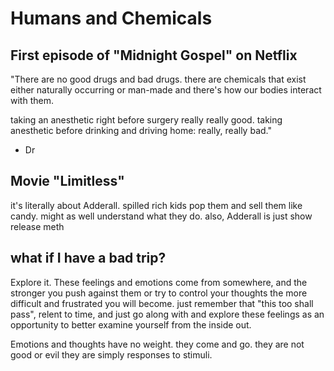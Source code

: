 # Humans and Chemicals

## First episode of "Midnight Gospel" on Netflix

"There are no good drugs and bad drugs. there are chemicals that exist either naturally occurring or man-made and there's how our bodies interact with them.

taking an anesthetic right before surgery really really good. taking anesthetic before drinking and driving home: really, really bad."
- Dr

## Movie "Limitless"
it's literally about Adderall. spilled rich kids pop them and sell them like candy. might as well understand what they do. 
also, Adderall is just show release meth

## what if I have a bad trip?
Explore it. These feelings and emotions come from somewhere, and the stronger you push against them or try to control your thoughts the more difficult and frustrated you will become. just remember that "this too shall pass", relent to time, and just go along with and explore these feelings as an opportunity to better examine yourself from the inside out. 

Emotions and thoughts have no weight. they come and go. they are not good or evil they are simply responses to stimuli.